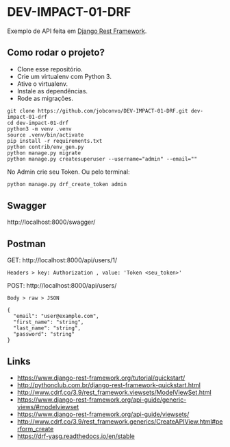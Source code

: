 # DEV-IMPACT-01-DRF

Exemplo de API feita em [Django Rest Framework](https://www.django-rest-framework.org/).

## Como rodar o projeto?

* Clone esse repositório.
* Crie um virtualenv com Python 3.
* Ative o virtualenv.
* Instale as dependências.
* Rode as migrações.

```
git clone https://github.com/jobconvo/DEV-IMPACT-01-DRF.git dev-impact-01-drf
cd dev-impact-01-drf
python3 -m venv .venv
source .venv/bin/activate
pip install -r requirements.txt
python contrib/env_gen.py
python manage.py migrate
python manage.py createsuperuser --username="admin" --email=""
```

No Admin crie seu Token. Ou pelo terminal:

```python
python manage.py drf_create_token admin
```

## Swagger

http://localhost:8000/swagger/

## Postman

GET: http://localhost:8000/api/users/1/

`Headers > key: Authorization , value: 'Token <seu_token>'`


POST: http://localhost:8000/api/users/

`Body > raw > JSON`

```
{
  "email": "user@example.com",
  "first_name": "string",
  "last_name": "string",
  "password": "string"
}
```


## Links

* https://www.django-rest-framework.org/tutorial/quickstart/
* http://pythonclub.com.br/django-rest-framework-quickstart.html
* http://www.cdrf.co/3.9/rest_framework.viewsets/ModelViewSet.html
* https://www.django-rest-framework.org/api-guide/generic-views/#modelviewset
* https://www.django-rest-framework.org/api-guide/viewsets/
* http://www.cdrf.co/3.9/rest_framework.generics/CreateAPIView.html#perform_create
* https://drf-yasg.readthedocs.io/en/stable
